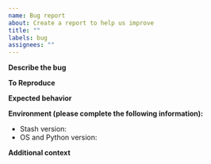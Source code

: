 ```yaml
---
name: Bug report
about: Create a report to help us improve
title: ""
labels: bug
assignees: ""
---
```


**Describe the bug**

<!-- A clear and concise description of what the bug is. -->

**To Reproduce**

<!-- Steps to reproduce the behavior:

For example:
1. Run command `pip install some_module` in Stash
2. See error -->

**Expected behavior**

<!-- A clear and concise description of what you expected to happen. -->

**Environment (please complete the following information):**

- Stash version: <!-- e.g. [main] or 0.7.5 -->
- OS and Python version: <!-- e.g. [Linux/Python 3.7.4rc1] -->

**Additional context**

<!-- Add any other context about the problem here. -->
